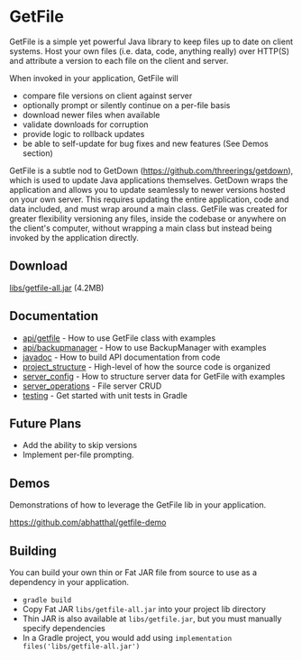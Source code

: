 # GetFile

GetFile is a simple yet powerful Java library to keep files up to date on
client systems.  Host your own files (i.e. data, code, anything really) over
HTTP(S) and attribute a version to each file on the client and server.


When invoked in your application, GetFile will
* compare file versions on client against server
* optionally prompt or silently continue on a per-file basis
* download newer files when available
* validate downloads for corruption
* provide logic to rollback updates
* be able to self-update for bug fixes and new features (See Demos section)


GetFile is a subtle nod to GetDown (https://github.com/threerings/getdown),
which is used to update Java applications themselves. GetDown wraps the
application and allows you to update seamlessly to newer versions hosted on
your own server. This requires updating the entire application, code and data
included, and must wrap around a main class. GetFile was created for greater
flexibility versioning any files, inside the codebase or anywhere on the
client's computer, without wrapping a main class but instead being invoked by
the application directly.

## Download
[libs/getfile-all.jar](https://github.com/abhatthal/getfile/raw/refs/heads/main/libs/getfile-all.jar) (4.2MB)

## Documentation
* [api/getfile](docs/api/getfile.md) - How to use GetFile class with examples
* [api/backupmanager](docs/api/backupmanager.md) - How to use BackupManager with examples
* [javadoc](docs/javadoc.md) - How to build API documentation from code
* [project_structure](docs/project_structure.md) - High-level of how the source code is organized
* [server_config](docs/server_config.md) - How to structure server data for GetFile with examples
* [server_operations](docs/server_operations.md) - File server CRUD
* [testing](docs/testing.md) - Get started with unit tests in Gradle
 
## Future Plans
* Add the ability to skip versions
* Implement per-file prompting.

## Demos
Demonstrations of how to leverage the GetFile lib in your application.

https://github.com/abhatthal/getfile-demo

## Building
You can build your own thin or Fat JAR file from source to use as a dependency in your application.
* `gradle build`
* Copy Fat JAR `libs/getfile-all.jar` into your project lib directory
* Thin JAR is also available at `libs/getfile.jar`, but you must manually specify dependencies
* In a Gradle project, you would add using `implementation files('libs/getfile-all.jar')`

